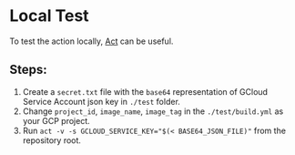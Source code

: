# Local Test

To test the action locally, [Act](https://github.com/nektos/act) can be useful.

## Steps:

1. Create a `secret.txt` file with the `base64` representation of GCloud Service Account json key in `./test` folder.
2. Change `project_id`, `image_name`, `image_tag` in the `./test/build.yml` as your GCP project. 
2. Run `act -v -s GCLOUD_SERVICE_KEY="$(< BASE64_JSON_FILE)"` from the repository root.
